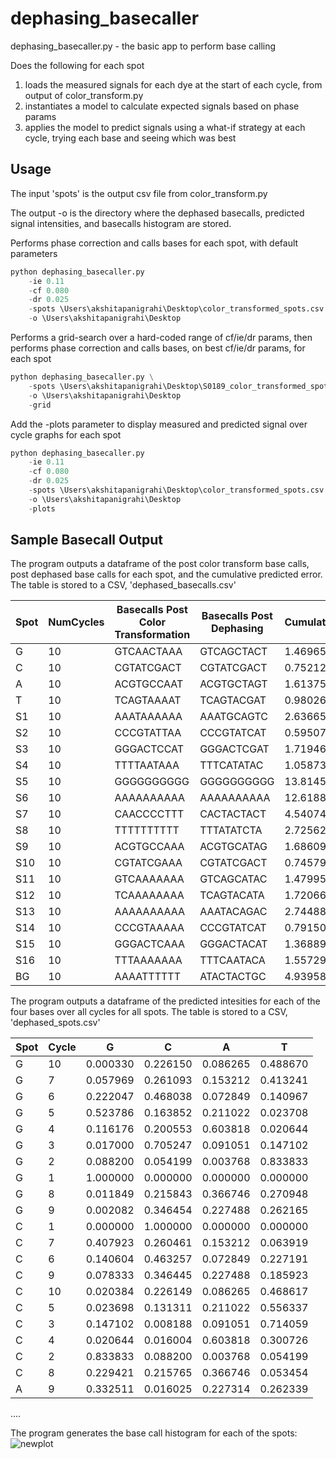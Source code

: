 # dephasing_basecaller

dephasing_basecaller.py - the basic app to perform base calling

Does the following for each spot
1. loads the measured signals for each dye at the start of each cycle, from output of color_transform.py
2. instantiates a model to calculate expected signals based on phase params
3. applies the model to predict signals using a what-if strategy at each cycle, trying each base and seeing which was best

## Usage

The input 'spots' is the output csv file from color_transform.py

The output -o is the directory where the dephased basecalls, predicted signal intensities, and basecalls histogram are stored. 

Performs phase correction and calls bases for each spot, with default parameters

```python
python dephasing_basecaller.py 
    -ie 0.11 
    -cf 0.080 
    -dr 0.025 
    -spots \Users\akshitapanigrahi\Desktop\color_transformed_spots.csv 
    -o \Users\akshitapanigrahi\Desktop
```

Performs a grid-search over a hard-coded range of cf/ie/dr params, then performs phase correction and calls bases, on best cf/ie/dr params, for each spot

```python
python dephasing_basecaller.py \
    -spots \Users\akshitapanigrahi\Desktop\S0189_color_transformed_spots.csv
    -o \Users\akshitapanigrahi\Desktop
    -grid
```

Add the -plots parameter to display measured and predicted signal over cycle graphs for each spot

```python
python dephasing_basecaller.py 
    -ie 0.11 
    -cf 0.080 
    -dr 0.025 
    -spots \Users\akshitapanigrahi\Desktop\color_transformed_spots.csv 
    -o \Users\akshitapanigrahi\Desktop
    -plots
```

## Sample Basecall Output

The program outputs a dataframe of the post color transform base calls, post dephased base calls for each spot, and the cumulative predicted error. The table is stored to a CSV, 'dephased_basecalls.csv'

| Spot | NumCycles | Basecalls Post Color Transformation | Basecalls Post Dephasing | CumulativeError |
|------|-----------|------------------------------------|-------------------------|-----------------|
| G    | 10        | GTCAACTAAA                         | GTCAGCTACT              | 1.469654        |
| C    | 10        | CGTATCGACT                         | CGTATCGACT              | 0.752127        |
| A    | 10        | ACGTGCCAAT                         | ACGTGCTAGT              | 1.613753        |
| T    | 10        | TCAGTAAAAT                         | TCAGTACGAT              | 0.980266        |
| S1   | 10        | AAATAAAAAA                         | AAATGCAGTC              | 2.636655        |
| S2   | 10        | CCCGTATTAA                         | CCCGTATCAT              | 0.595073        |
| S3   | 10        | GGGACTCCAT                         | GGGACTCGAT              | 1.719469        |
| S4   | 10        | TTTTAATAAA                         | TTTCATATAC              | 1.058731        |
| S5   | 10        | GGGGGGGGGG                         | GGGGGGGGGG              | 13.814532       |
| S6   | 10        | AAAAAAAAAA                         | AAAAAAAAAA              | 12.618895       |
| S7   | 10        | CAACCCCTTT                         | CACTACTACT              | 4.540741        |
| S8   | 10        | TTTTTTTTTT                         | TTTATATCTA              | 2.725622        |
| S9   | 10        | ACGTGCCAAA                         | ACGTGCATAG              | 1.686096        |
| S10  | 10        | CGTATCGAAA                         | CGTATCGACT              | 0.745794        |
| S11  | 10        | GTCAAAAAAA                         | GTCAGCATAC              | 1.479951        |
| S12  | 10        | TCAAAAAAAA                         | TCAGTACATA              | 1.720662        |
| S13  | 10        | AAAAAAAAAA                         | AAATACAGAC              | 2.744884        |
| S14  | 10        | CCCGTAAAAA                         | CCCGTATCAT              | 0.791508        |
| S15  | 10        | GGGACTCAAA                         | GGGACTACAT              | 1.368890        |
| S16  | 10        | TTTAAAAAAA                         | TTTCAATACA              | 1.557294        |
| BG   | 10        | AAAATTTTTT                         | ATACTACTGC              | 4.939585        |


The program outputs a dataframe of the predicted intesities for each of the four bases over all cycles for all spots. The table is stored to a CSV, 'dephased_spots.csv'

| Spot | Cycle |    G    |    C    |    A    |    T    |
|------|-------|---------|---------|---------|---------|
|   G  |   10  | 0.000330| 0.226150| 0.086265| 0.488670|
|   G  |   7   | 0.057969| 0.261093| 0.153212| 0.413241|
|   G  |   6   | 0.222047| 0.468038| 0.072849| 0.140967|
|   G  |   5   | 0.523786| 0.163852| 0.211022| 0.023708|
|   G  |   4   | 0.116176| 0.200553| 0.603818| 0.020644|
|   G  |   3   | 0.017000| 0.705247| 0.091051| 0.147102|
|   G  |   2   | 0.088200| 0.054199| 0.003768| 0.833833|
|   G  |   1   | 1.000000| 0.000000| 0.000000| 0.000000|
|   G  |   8   | 0.011849| 0.215843| 0.366746| 0.270948|
|   G  |   9   | 0.002082| 0.346454| 0.227488| 0.262165|
|   C  |   1   | 0.000000| 1.000000| 0.000000| 0.000000|
|   C  |   7   | 0.407923| 0.260461| 0.153212| 0.063919|
|   C  |   6   | 0.140604| 0.463257| 0.072849| 0.227191|
|   C  |   9   | 0.078333| 0.346445| 0.227488| 0.185923|
|   C  |   10  | 0.020384| 0.226149| 0.086265| 0.468617|
|   C  |   5   | 0.023698| 0.131311| 0.211022| 0.556337|
|   C  |   3   | 0.147102| 0.008188| 0.091051| 0.714059|
|   C  |   4   | 0.020644| 0.016004| 0.603818| 0.300726|
|   C  |   2   | 0.833833| 0.088200| 0.003768| 0.054199|
|   C  |   8   | 0.229421| 0.215765| 0.366746| 0.053454|
|   A  |   9   | 0.332511| 0.016025| 0.227314| 0.262339| 
....

The program generates the base call histogram for each of the spots:
![newplot](https://github.com/454bio/tools_playground/assets/129779339/9af874f5-c434-4808-849e-2afadbcdf1f8)

